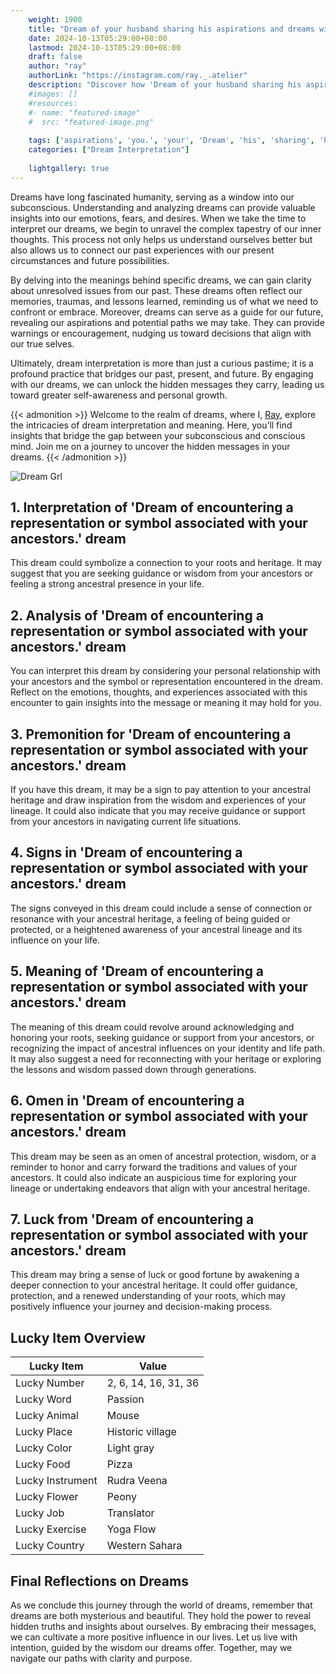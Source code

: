 ```yaml
---
    weight: 1900
    title: "Dream of your husband sharing his aspirations and dreams with you."  # Assuming 'title' column exists
    date: 2024-10-13T05:29:00+08:00
    lastmod: 2024-10-13T05:29:00+08:00
    draft: false
    author: "ray"
    authorLink: "https://instagram.com/ray._.atelier"
    description: "Discover how 'Dream of your husband sharing his aspirations and dreams with you.' can interpret your future and uncover its significant meanings in your life."
    #images: []
    #resources:
    #- name: "featured-image"
    #  src: "featured-image.png"
    
    tags: ['aspirations', 'you.', 'your', 'Dream', 'his', 'sharing', 'husband', 'dreams', 'and', 'of', 'with']
    categories: ["Dream Interpretation"]
    
    lightgallery: true
---
```

    
Dreams have long fascinated humanity, serving as a window into our subconscious. Understanding and analyzing dreams can provide valuable insights into our emotions, fears, and desires. When we take the time to interpret our dreams, we begin to unravel the complex tapestry of our inner thoughts. This process not only helps us understand ourselves better but also allows us to connect our past experiences with our present circumstances and future possibilities.

By delving into the meanings behind specific dreams, we can gain clarity about unresolved issues from our past. These dreams often reflect our memories, traumas, and lessons learned, reminding us of what we need to confront or embrace. Moreover, dreams can serve as a guide for our future, revealing our aspirations and potential paths we may take. They can provide warnings or encouragement, nudging us toward decisions that align with our true selves.

Ultimately, dream interpretation is more than just a curious pastime; it is a profound practice that bridges our past, present, and future. By engaging with our dreams, we can unlock the hidden messages they carry, leading us toward greater self-awareness and personal growth.

{{< admonition >}}
Welcome to the realm of dreams, where I, [Ray](https://instagram.com/ray._.atelier), explore the intricacies of dream interpretation and meaning. Here, you’ll find insights that bridge the gap between your subconscious and conscious mind. Join me on a journey to uncover the hidden messages in your dreams.
{{< /admonition >}}

![Dream Grl](https://cdn.pixabay.com/photo/2017/11/02/03/35/gothic-2910057_1280.jpg "Dream Grl")

## 1. Interpretation of 'Dream of encountering a representation or symbol associated with your ancestors.' dream
 This dream could symbolize a connection to your roots and heritage. It may suggest that you are seeking guidance or wisdom from your ancestors or feeling a strong ancestral presence in your life.

## 2. Analysis of 'Dream of encountering a representation or symbol associated with your ancestors.' dream
 You can interpret this dream by considering your personal relationship with your ancestors and the symbol or representation encountered in the dream. Reflect on the emotions, thoughts, and experiences associated with this encounter to gain insights into the message or meaning it may hold for you.

## 3. Premonition for 'Dream of encountering a representation or symbol associated with your ancestors.' dream
 If you have this dream, it may be a sign to pay attention to your ancestral heritage and draw inspiration from the wisdom and experiences of your lineage. It could also indicate that you may receive guidance or support from your ancestors in navigating current life situations.

## 4. Signs in 'Dream of encountering a representation or symbol associated with your ancestors.' dream
 The signs conveyed in this dream could include a sense of connection or resonance with your ancestral heritage, a feeling of being guided or protected, or a heightened awareness of your ancestral lineage and its influence on your life.

## 5. Meaning of 'Dream of encountering a representation or symbol associated with your ancestors.' dream
 The meaning of this dream could revolve around acknowledging and honoring your roots, seeking guidance or support from your ancestors, or recognizing the impact of ancestral influences on your identity and life path. It may also suggest a need for reconnecting with your heritage or exploring the lessons and wisdom passed down through generations.

## 6. Omen in 'Dream of encountering a representation or symbol associated with your ancestors.' dream
 This dream may be seen as an omen of ancestral protection, wisdom, or a reminder to honor and carry forward the traditions and values of your ancestors. It could also indicate an auspicious time for exploring your lineage or undertaking endeavors that align with your ancestral heritage.

## 7. Luck from 'Dream of encountering a representation or symbol associated with your ancestors.' dream
 This dream may bring a sense of luck or good fortune by awakening a deeper connection to your ancestral heritage. It could offer guidance, protection, and a renewed understanding of your roots, which may positively influence your journey and decision-making process.

## Lucky Item Overview
| Lucky Item          | Value              |
|---------------|--------------------|
| Lucky Number        | 2, 6, 14, 16, 31, 36  |
| Lucky Word          | Passion |
| Lucky Animal        | Mouse |
| Lucky Place         | Historic village     |
| Lucky Color         | Light gray     |
| Lucky Food          | Pizza      |
| Lucky Instrument    | Rudra Veena |
| Lucky Flower        | Peony    |
| Lucky Job           | Translator       |
| Lucky Exercise      | Yoga Flow  |
| Lucky Country       | Western Sahara    |


##  Final Reflections on Dreams

As we conclude this journey through the world of dreams, remember that dreams are both mysterious and beautiful. They hold the power to reveal hidden truths and insights about ourselves. By embracing their messages, we can cultivate a more positive influence in our lives. Let us live with intention, guided by the wisdom our dreams offer. Together, may we navigate our paths with clarity and purpose.

